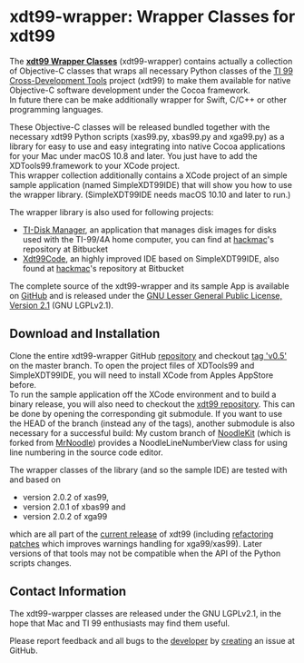 xdt99-wrapper: Wrapper Classes for xdt99
========================================

The **[xdt99 Wrapper Classes][2]** (xdt99-wrapper) contains actually a collection of Objective-C classes that wraps all necessary Python classes of the [TI 99 Cross-Development Tools][5] project (xdt99) to make them available for native Objective-C software development under the Cocoa framework.   
In future there can be make additionally wrapper for Swift, C/C++ or other programming languages.

These Objective-C classes will be released bundled together with the necessary xdt99 Python scripts (xas99.py, xbas99.py and xga99.py) as a library for easy to use and easy integrating into native Cocoa applications for your Mac under macOS 10.8 and later. You just have to add the XDTools99.framework to your XCode project.   
This wrapper collection additionally contains a XCode project of an simple sample application (named SimpleXDT99IDE) that will show you how to use the wrapper library. (SimpleXDT99IDE needs macOS 10.10 and later to run.)   

The wrapper library is also used for following projects:
- [TI-Disk Manager][11], an application that manages disk images for disks used with the TI-99/4A home computer, you can find at [hackmac][10]'s repository at Bitbucket
- [Xdt99Code][12], an highly improved IDE based on SimpleXDT99IDE, also found at [hackmac][10]'s repository at Bitbucket

The complete source of the xdt99-wrapper and its sample App is available on [GitHub][2] and is released under the [GNU Lesser General Public License, Version 2.1][1] (GNU LGPLv2.1).


Download and Installation
-------------------------

Clone the entire xdt99-wrapper GitHub [repository][2] and checkout [tag 'v0.5'][3] on the master branch. To open the project files of XDTools99 and SimpleXDT99IDE, you will need to install XCode from Apples AppStore before.  
To run the sample application off the XCode environment and to build a binary release, you will also need to checkout the [xdt99 repository][5]. This can be done by opening the corresponding git submodule. If you want to use the HEAD of the branch (instead any of the tags), another submodule is also necessary for a successful build: My custom branch of [NoodleKit][8] (which is forked from [MrNoodle][9]) provides a NoodleLineNumberView class for using line numbering in the source code editor.

The wrapper classes of the library (and so the sample IDE) are tested with and based on
* version 2.0.2 of xas99,
* version 2.0.1 of xbas99 and
* version 2.0.2 of xga99

which are all part of the [current release][6] of xdt99 (including [refactoring patches](https://github.com/endlos99/xdt99/commit/9ca75317e872800b62d732e712fcfe2441195965) which improves warnings handling for xga99/xas99). Later versions of that tools may not be compatible when the API of the Python scripts changes.


Contact Information
-------------------

The xdt99-warpper classes are released under the GNU LGPLv2.1, in the hope that Mac and TI 99
enthusiasts may find them useful.

Please report feedback and all bugs to the [developer][7] by [creating][4] an issue at GitHub.

[1]: http://www.gnu.org/licenses/old-licenses/lgpl-2.1.html
[2]: https://github.com/endlos99/xdt99-wrapper
[3]: https://github.com/endlos99/xdt99-wrapper/tree/v0.5
[4]: https://github.com/endlos99/xdt99-wrapper/issues
[5]: https://github.com/endlos99/xdt99
[6]: https://github.com/endlos99/xdt99/releases/tag/2.0.1
[7]: https://github.com/henrik-w
[8]: https://github.com/henrik-w/NoodleKit
[9]: https://github.com/MrNoodle/NoodleKit
[10]:https://bitbucket.org/hackmac
[11]:https://bitbucket.org/hackmac/tidisk-manager
[12]:https://bitbucket.org/hackmac/xdt99code

